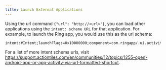 ```yaml
---
title: Launch External Applications
---
```


Using the url command `{"url": "http://<url>"}`, you can load other applications using the `intent: scheme URL` for that application. For exxample, to launch the Ring app, you would use this as the url schema:

```plain
intent:#Intent;launchFlags=0x10000000;component=com.ringapp/.ui.activities.LoginActivity;end
```

For a list of more intent schema urls, visit https://support.actiontiles.com/en/communities/12/topics/1255-open-android-app-or-app-activity-via-url-formatted-shortcut.

